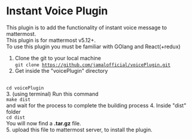 # Instant Voice Plugin

This plugin is to add the functionality of instant voice message to mattermost.<br/> 
This plugin is for mattermost v5.12+.<br/> 
To use this plugin you must be familiar with GOlang and React(+redux)<br/>
1. Clone the git to your local machine<br/>
<code>git clone https://github.com/jamalofficial/voicePlugin.git</code><br/> 
2. Get inside the "voicePlugin" directory
<br/>
<code>cd voicePlugin</code>
<br/> 
3. (using terminal) Run this command
<br/>
<code>make dist</code>
<br/> and wait for the process to complete the building process
4. Inside "dist" folder
<br/><code>cd dist</code>
<br/>You will now find a <strong>.tar.gz</strong> file.
<br/>
5. upload this file to mattermost server, to install the plugin.

